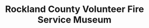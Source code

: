 ---
layout: repo
title: "Rockland County Volunteer Fire Service Museum"
id: 21914
permalink: repos/21914/
---
